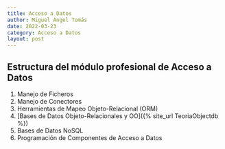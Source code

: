 ```yaml
---
title: Acceso a Datos
author: Miguel Ángel Tomás
date: 2022-03-23
category: Acceso a Datos
layout: post
---
```


## Estructura del módulo profesional de Acceso a Datos

1. Manejo de Ficheros
2. Manejo de Conectores
3. Herramientas de Mapeo Objeto-Relacional (ORM)
4. [Bases de Datos Objeto-Relacionales y OO]({% site_url TeoriaObjectdb %})
5. Bases de Datos NoSQL
6. Programación de Componentes de Acceso a Datos